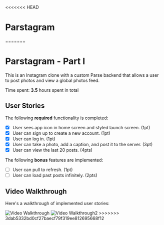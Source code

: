 <<<<<<< HEAD
# Parstagram
=======
# Parstagram - Part I

This is an Instagram clone with a custom Parse backend that allows a user to post photos and view a global photos feed.

Time spent: **3.5** hours spent in total

## User Stories

The following **required** functionality is completed:

- [x] User sees app icon in home screen and styled launch screen. (1pt)
- [x] User can sign up to create a new account. (1pt)
- [x] User can log in. (1pt)
- [x] User can take a photo, add a caption, and post it to the server. (3pt)
- [x] User can view the last 20 posts. (4pts)

The following **bonus** features are implemented:

- [ ] User can pull to refresh. (1pt)
- [ ] User can load past posts infinitely. (2pts)

## Video Walkthrough

Here's a walkthrough of implemented user stories:

<img src='http://g.recordit.co/hVBnLf0kgE.gif' title='Video Walkthrough' width='' alt='Video Walkthrough' />
<img src='http://g.recordit.co/wCMuY6qR4p.gif' title='Video Walkthrough2' width='' alt='Video Walkthrough2' />
>>>>>>> 3dab5332bd0cf27baecf79f319ee812695668f12
